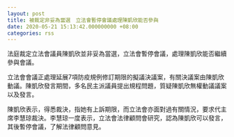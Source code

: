 ```yaml
---
layout: post
title: 被裁定非妥為當選　立法會暫停會議處理陳凱欣能否參與
date: 2020-05-21 15:13:42.000000000 +08:00
categories: rss
---
```


法庭裁定立法會議員陳凱欣並非妥為當選，立法會暫停會議，處理陳凱欣能否繼續參與會議。

立法會會議正處理延展7項防疫規例修訂期限的擬議決議案，有關決議案由陳凱欣動議。陳凱欣發言期間，多名民主派議員提出規程問題，質疑陳凱欣無權動議議案以及發言。

陳凱欣表示，得悉裁決，指她有上訴期限，而立法會亦面對過有關情況，要求代主席李慧琼裁決。李慧琼一度表示，立法會法律顧問會研究，認為陳凱欣可以發言，其後暫停會議，了解法律顧問意見。
